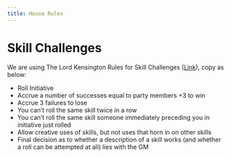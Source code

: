 ```yaml
---
title: House Rules
---
```


# Skill Challenges

We are using The Lord Kensington Rules for Skill Challenges ([Link](https://magicturtle.tumblr.com/post/160713389899/hi-im-wondering-if-you-have-typed-up-your-house)), copy as below:
- Roll Initiative
- Accrue a number of successes equal to party members +3 to win
- Accrue 3 failures to lose
- You can’t roll the same skill twice in a row
- You can’t roll the same skill someone immediately preceding you in initiative just rolled
- Allow creative uses of skills, but not uses that horn in on other skills
- Final decision as to whether a description of a skill works  (and whether a roll can be attempted at all) lies with the GM
